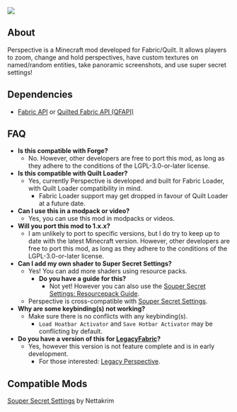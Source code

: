 ![](https://mclegoman.com/images/7/70/Perspective_Logo.png)
## About
Perspective is a Minecraft mod developed for Fabric/Quilt. It allows players to zoom, change and hold perspectives, have custom textures on named/random entities, take panoramic screenshots, and use super secret settings!

## Dependencies
- [Fabric API](https://modrinth.com/mod/fabric-api) or [Quilted Fabric API (QFAPI)](https://modrinth.com/mod/qsl)

## FAQ
- **Is this compatible with Forge?**
    - No. However, other developers are free to port this mod, as long as they adhere to the conditions of the LGPL-3.0-or-later license.
- **Is this compatible with Quilt Loader?**
    - Yes, currently Perspective is developed and built for Fabric Loader, with Quilt Loader compatibility in mind.
        - Fabric Loader support may get dropped in favour of Quilt Loader at a future date.
- **Can I use this in a modpack or video?**
    - Yes, you can use this mod in modpacks or videos.
- **Will you port this mod to 1.x.x?**
    - I am unlikely to port to specific versions, but I do try to keep up to date with the latest Minecraft version. However, other developers are free to port this mod, as long as they adhere to the conditions of the LGPL-3.0-or-later license.
- **Can I add my own shader to Super Secret Settings?**
    - Yes! You can add more shaders using resource packs.
        - **Do you have a guide for this?**
            - Not yet! However you can also use the [Souper Secret Settings: Resourcepack Guide](https://github.com/Nettakrim/Souper-Secret-Settings/blob/main/ResourcepackGuide/ResourcepackGuide.md).
    - Perspective is cross-compatible with [Souper Secret Settings](https://modrinth.com/mod/souper-secret-settings).
- **Why are some keybinding(s) not working?**
    - Make sure there is no conflicts with any keybinding(s).
        - `Load Hoatbar Activator` and `Save Hotbar Activator` may be conflicting by default.
- **Do you have a version of this for [LegacyFabric](https://legacyfabric.net)?**
    - Yes, however this version is not feature complete and is in early development.
        - For those interested: [Legacy Perspective](https://github.com/mclegoman/legacy-perspective).

## Compatible Mods
[Souper Secret Settings](https://modrinth.com/mod/souper-secret-settings) by Nettakrim